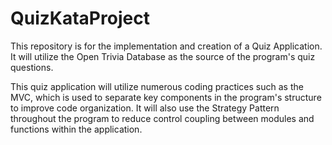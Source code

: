 # QuizKataProject
This repository is for the implementation and creation of a Quiz Application. It will utilize the Open Trivia Database as the source of the program's quiz questions.

This quiz application will utilize numerous coding practices such as the MVC, which is used to separate key components in the program's structure to improve code organization. It will also use the Strategy Pattern throughout the program to reduce control coupling between modules and functions within the application. 
